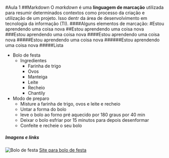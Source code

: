 #Aula 1
##Markdown
O _markdown_ é uma __linguagem de marcação__ utilizada para resumir determinados contextos como processo da criação e utilização de um projeto. Isso dentr da área de desenvolvimento em tecnologia da informação (TI). 
####Alguns elementos de marcação:
#Estou aprendendo uma coisa nova
##Estou aprendendo uma coisa nova
###Estou aprendendo uma coisa nova
####Estou aprendendo uma coisa nova
#####Estou aprendendo uma coisa nova
######Estou aprendendo uma coisa nova
#####Lista
+ Bolo de festa
    + Ingredientes 
        - Farinha de trigo
        - Ovos 
        - Manteiga
        - Leite
        - Recheio 
        - Chantily 
+ Modo de preparo 
    - Misture a farinha de trigo, ovos e leite e recheio 
    - Untar a forma do bolo
    - leve o bolo ao forno pré aquecido por 180 graus por 40 min
    - Deixar o bolo esfriar por 15 minutos para depois desenformar 
    - Confeite e recheie o seu bolo 

##### Imagens e links
![Bolo de festa](https://img.elo7.com.br/product/original/1E19FD9/bolo-para-festa.jpg)
 [Site para bolo de festa](https://www.sabornamesa.com.br/bolos/bolo-de-festa-simples)

